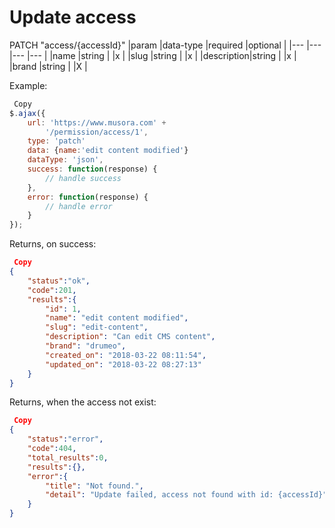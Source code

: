 Update access
=

PATCH "access/{accessId}"
|param  |data-type  |required   |optional   |
|---    |---        |---        |---        |
|name   |string     |           |x          |
|slug   |string     |           |x          |
|description|string |           |x          |
|brand  |string     |           |X          |


Example:

```JavaScript
 Copy
$.ajax({
    url: 'https://www.musora.com' +
        '/permission/access/1',
    type: 'patch'
  	data: {name:'edit content modified'} 
    dataType: 'json',
    success: function(response) {
        // handle success
    },
    error: function(response) {
        // handle error
    }
});
```

Returns, on success:

```JSON
 Copy
{
    "status":"ok",
    "code":201,
    "results":{
        "id": 1,
        "name": "edit content modified",
        "slug": "edit-content",
        "description": "Can edit CMS content",
        "brand": "drumeo",
        "created_on": "2018-03-22 08:11:54",
        "updated_on": "2018-03-22 08:27:13"
    }
}
```

Returns, when the access not exist:

```JSON
 Copy
{
    "status":"error",
    "code":404,
    "total_results":0,
    "results":{},
    "error":{
        "title": "Not found.",
        "detail": "Update failed, access not found with id: {accessId}"
    }
}
```
